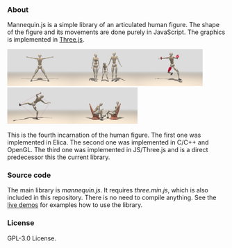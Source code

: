 ### About
Mannequin.js is a simple library of an articulated human figure. The shape of the figure
and its movements are done purely in JavaScript. The graphics is implemented in
[Three.js](threejs.org).

<img src="./snapshots/demo-mannequin-01.jpg" width="150"><img src="snapshots/demo-mannequin-02.jpg" width="150"><img src="snapshots/demo-mannequin-03.jpg" width="150"><img src="snapshots/demo-mannequin-04.jpg" width="150"><img src="snapshots/demo-mannequin-05.jpg" width="150">

This is the fourth incarnation of the human figure. The first one was implemented
in Elica. The second one was implemented in C/C++ and OpenGL. The third one
was implemented in JS/Three.js and is a direct predecessor this the current library.

### Source code

The main library is *mannequin.js*. It requires *three.min.js*, which is also
included in this repository. There is no need to compile anything. See the
[live demos](https://boytchev.github.io/mannequin.js/) for examples how to use
the library.

### License

GPL-3.0 License.


